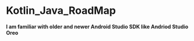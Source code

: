 # Kotlin_Java_RoadMap
<html>
  <b> I am familiar with older and newer Android Studio SDK like Andriod Studio Oreo </b>
</html>
